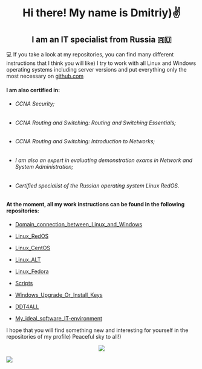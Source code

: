 <h1 align="center"> Hi there! My name is Dmitriy)✌️
<h2 align="center"> I am an IT specialist from Russia 🇷🇺</h2>


💻 If you take a look at my repositories, you can find many different instructions that I think you will like) I try to work with all Linux and Windows operating systems including server versions and put everything only the most necessary on [github.com](https://github.com/)

<h4> I am also certified in:</h4>

- ###### CCNA Security;

- ###### CCNA Routing and Switching: Routing and Switching Essentials;

- ###### CCNA Routing and Switching: Introduction to Networks;

- ###### I am also an expert in evaluating demonstration exams in Network and System Administration;

- ###### Certified specialist of the Russian operating system Linux RedOS.

<h4> At the moment, all my work instructions can be found in the following repositories:</h4>

- [Domain_connection_between_Linux_and_Windows](https://github.com/dimoroz772/Domain_connection_between_Linux_and_Windows)

- [Linux_RedOS](https://github.com/dimoroz772/Linux_RedOS)

- [Linux_CentOS](https://github.com/dimoroz772/Linux_CentOS)

- [Linux_ALT](https://github.com/dimoroz772/Linux_ALT)

- [Linux_Fedora](https://github.com/dimoroz772/Linux_Fedora)

- [Scripts](https://github.com/dimoroz772/Scripts)

- [Windows_Upgrade_Or_Install_Keys](https://github.com/dimoroz772/Windows_Upgrade_Or_Install_Keys/blob/main/README.md)

- [DDT4ALL](https://github.com/dimoroz772/DDT4ALL)

- [My_ideal_software_IT-environment](https://github.com/dimoroz772/My_ideal_software_IT-environment)

I hope that you will find something new and interesting for yourself in the repositories of my profile) Peaceful sky to all!)

<p align="center">
<a href="https://git.io/streak-stats"><img src="https://streak-stats.demolab.com?user=dimoroz772&theme=dark"/></a>
</p>


![](https://komarev.com/ghpvc/?username=dimoroz772)
